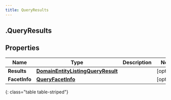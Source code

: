 ```yaml
---
title: QueryResults
---
```

## .QueryResults

## Properties

|Name | Type | Description | Notes|
|------------ | ------------- | ------------- | -------------|
| **Results** | [**DomainEntityListingQueryResult**](DomainEntityListingQueryResult.html) |  | [optional] |
| **FacetInfo** | [**QueryFacetInfo**](QueryFacetInfo.html) |  | [optional] |
{: class="table table-striped"}


